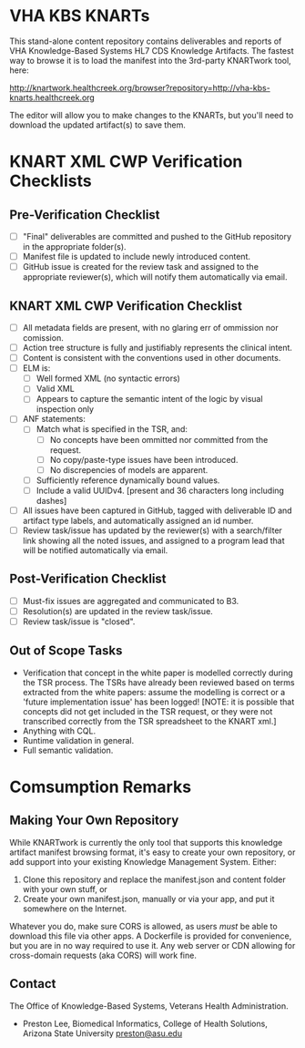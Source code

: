 # VHA KBS KNARTs

This stand-alone content repository contains deliverables and reports of VHA Knowledge-Based Systems HL7 CDS Knowledge Artifacts. The fastest way to browse it is to load the manifest into the 3rd-party KNARTwork tool, here:

http://knartwork.healthcreek.org/browser?repository=http://vha-kbs-knarts.healthcreek.org

The editor will allow you to make changes to the KNARTs, but you'll need to download the updated artifact(s) to save them. 

# KNART XML CWP Verification Checklists

## Pre-Verification Checklist
- [ ] "Final" deliverables are committed and pushed to the GitHub repository in the appropriate folder(s).
- [ ] Manifest file is updated to include newly introduced content.
- [ ] GitHub issue is created for the review task and assigned to the appropriate reviewer(s), which will notify them automatically via email.

## KNART XML CWP Verification Checklist 

- [ ] All metadata fields are present, with no glaring err of ommission nor comission.
- [ ] Action tree structure is fully and justifiably represents the clinical intent. 
- [ ] Content is consistent with the conventions used in other documents.
- [ ] ELM is:
	- [ ] Well formed XML (no syntactic errors)
	- [ ] Valid XML
	- [ ] Appears to capture the semantic intent of the logic by visual inspection only
- [ ] ANF statements:
	- [ ] Match what is specified in the TSR, and:
		- [ ] No concepts have been ommitted nor committed from the request.
		- [ ] No copy/paste-type issues have been introduced.
		- [ ] No discrepencies of models are apparent.
	- [ ] Sufficiently reference dynamically bound values.
	- [ ] Include a valid UUIDv4. [present and 36 characters long including dashes]
- [ ] All issues have been captured in GitHub, tagged with deliverable ID and artifact type labels, and automatically assigned an id number.
- [ ] Review task/issue has updated by the reviewer(s) with a search/filter link showing all the noted issues, and assigned to a program lead that will be notified automatically via email.

## Post-Verification Checklist
- [ ] Must-fix issues are aggregated and communicated to B3.
- [ ] Resolution(s) are updated in the review task/issue.
- [ ] Review task/issue is "closed".

## Out of Scope Tasks
* Verification that concept in the white paper is modelled correctly during the TSR process. The TSRs have already been reviewed based on terms extracted from the white papers: assume the modelling is correct or a 'future implementation issue' has been logged! [NOTE: it is possible that concepts did not get included in the TSR request, or they were not transcribed correctly from the TSR spreadsheet to the KNART xml.]
* Anything with CQL.
* Runtime validation in general.
* Full semantic validation. 


# Comsumption Remarks

## Making Your Own Repository

While KNARTwork is currently the only tool that supports this knowledge artifact manifest browsing format, it's easy to create your own repository, or add support into your existing Knowledge Management System. Either:

1. Clone this repository and replace the manifest.json and content folder with your own stuff, or
1. Create your own manifest.json, manually or via your app, and put it somewhere on the Internet.

Whatever you do, make sure CORS is allowed, as users _must_ be able to download this file via other apps. A Dockerfile is provided for convenience, but you are in no way required to use it. Any web server or CDN allowing for cross-domain requests (aka CORS) will work fine.

## Contact

The Office of Knowledge-Based Systems, Veterans Health Administration.

* Preston Lee, Biomedical Informatics, College of Health Solutions, Arizona State University <preston@asu.edu>
